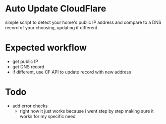 # Auto Update CloudFlare

simple script to detect your home's public IP address and compare to a DNS record of your choosing, updating if different

# Expected workflow

- get public IP
- get DNS record
- if different, use CF API to update record with new address

# Todo

- add error checks
	- right now it just works because i went step by step making sure it works for my specific need

